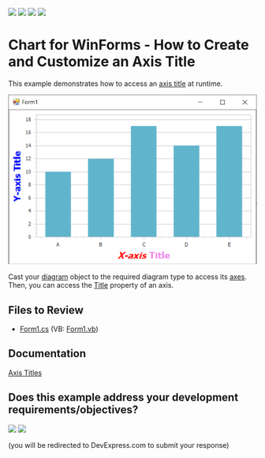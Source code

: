 <!-- default badges list -->
![](https://img.shields.io/endpoint?url=https://codecentral.devexpress.com/api/v1/VersionRange/128574101/24.2.1%2B)
[![](https://img.shields.io/badge/Open_in_DevExpress_Support_Center-FF7200?style=flat-square&logo=DevExpress&logoColor=white)](https://supportcenter.devexpress.com/ticket/details/E1366)
[![](https://img.shields.io/badge/📖_How_to_use_DevExpress_Examples-e9f6fc?style=flat-square)](https://docs.devexpress.com/GeneralInformation/403183)
[![](https://img.shields.io/badge/💬_Leave_Feedback-feecdd?style=flat-square)](#does-this-example-address-your-development-requirementsobjectives)
<!-- default badges end -->

# Chart for WinForms -  How to Create and Customize an Axis Title

This example demonstrates how to access an [axis title](https://docs.devexpress.com/WindowsForms/5801/controls-and-libraries/chart-control/axes/axis-titles?p=netframework) at runtime.

![Chart](images/chart.png)

Cast your [diagram](https://docs.devexpress.com/WindowsForms/DevExpress.XtraCharts.ChartControl.Diagram?p=netframework) object to the required diagram type to access its [axes](https://docs.devexpress.com/WindowsForms/5779/controls-and-libraries/chart-control/diagram/axes). Then, you can access the [Title](https://docs.devexpress.com/CoreLibraries/DevExpress.XtraCharts.Axis2D.Title?p=netframework) property of an axis.

## Files to Review

* [Form1.cs](./CS/AxisTitle/Form1.cs) (VB: [Form1.vb](./VB/AxisTitle/Form1.vb))

## Documentation

[Axis Titles](https://docs.devexpress.com/WindowsForms/5801/controls-and-libraries/chart-control/axes/axis-titles)
<!-- feedback -->
## Does this example address your development requirements/objectives?

[<img src="https://www.devexpress.com/support/examples/i/yes-button.svg"/>](https://www.devexpress.com/support/examples/survey.xml?utm_source=github&utm_campaign=winforms-chart-create-and-customize-an-axis-title&~~~was_helpful=yes) [<img src="https://www.devexpress.com/support/examples/i/no-button.svg"/>](https://www.devexpress.com/support/examples/survey.xml?utm_source=github&utm_campaign=winforms-chart-create-and-customize-an-axis-title&~~~was_helpful=no)

(you will be redirected to DevExpress.com to submit your response)
<!-- feedback end -->
